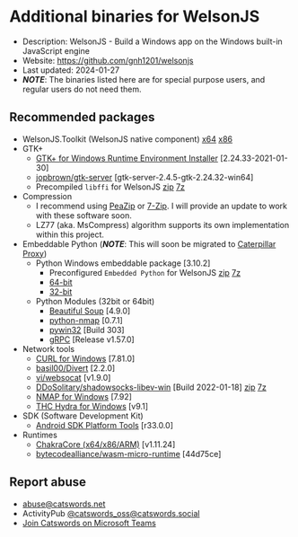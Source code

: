 # Additional binaries for WelsonJS

* Description: WelsonJS - Build a Windows app on the Windows built-in JavaScript engine
* Website: https://github.com/gnh1201/welsonjs
* Last updated: 2024-01-27
* ***NOTE***: The binaries listed here are for special purpose users, and regular users do not need them.

## Recommended packages
* WelsonJS.Toolkit (WelsonJS native component) [x64](https://github.com/gnh1201/welsonjs/raw/master/bin/x64/WelsonJS.Toolkit.dll) [x86](https://github.com/gnh1201/welsonjs/raw/master/bin/x86/WelsonJS.Toolkit.dll)
* GTK+
    * [GTK+ for Windows Runtime Environment Installer](https://github.com/tschoonj/GTK-for-Windows-Runtime-Environment-Installer) [2.24.33-2021-01-30]
    * [jopbrown/gtk-server](https://github.com/jopbrown/gtk-server) [gtk-server-2.4.5-gtk-2.24.32-win64]
    * Precompiled `libffi` for WelsonJS [zip](https://pub-f926e14287b340cd9eff33731bb25329.r2.dev/gtk-server-libffi-7.zip) [7z](https://pub-f926e14287b340cd9eff33731bb25329.r2.dev/gtk-server-libffi-7.7z)
* Compression
    * I recommend using [PeaZip](https://peazip.github.io/) or [7-Zip](https://www.7-zip.org/). I will provide an update to work with these software soon.
    * LZ77 (aka. MsCompress) algorithm supports its own implementation within this project.
* Embeddable Python (***NOTE***: This will soon be migrated to [Caterpillar Proxy](https://github.com/gnh1201/caterpillar))
    * Python Windows embeddable package [3.10.2] 
        * Preconfigured `Embedded Python` for WelsonJS [zip](https://pub-f926e14287b340cd9eff33731bb25329.r2.dev/welsonjs-preconfigured-python-3.10.2-embed.zip) [7z](https://pub-f926e14287b340cd9eff33731bb25329.r2.dev/welsonjs-preconfigured-python-3.10.2-embed.7z)
        * [64-bit](https://www.python.org/downloads/release/python-3102/)
        * [32-bit](https://www.python.org/downloads/release/python-3102/)
    * Python Modules (32bit or 64bit)
        * [Beautiful Soup](https://www.crummy.com/software/BeautifulSoup/bs4/doc/) [4.9.0] 
        * [python-nmap](https://bitbucket.org/xael/python-nmap) [0.7.1]
        * [pywin32](https://github.com/mhammond/pywin32) [Build 303]
        * [gRPC](https://github.com/grpc/grpc) [Release v1.57.0]
* Network tools
    * [CURL for Windows](https://curl.se/windows/) [7.81.0]
    * [basil00/Divert](https://github.com/basil00/Divert) [2.2.0]
    * [vi/websocat](https://github.com/vi/websocat) [v1.9.0]
    * [DDoSolitary/shadowsocks-libev-win](https://github.com/DDoSolitary/shadowsocks-libev-win) [Build 2022-01-18] [zip](https://pub-f926e14287b340cd9eff33731bb25329.r2.dev/shadowsocks-libev-win-build-20220118.zip) [7z](https://pub-f926e14287b340cd9eff33731bb25329.r2.dev/shadowsocks-libev-win-build-20220118.7z)
    * [NMAP for Windows](https://nmap.org/download.html) [7.92]
    * [THC Hydra for Windows](https://github.com/vanhauser-thc/thc-hydra) [v9.1]
* SDK (Software Development Kit)
    * [Android SDK Platform Tools](https://developer.android.com/studio/releases/platform-tools) [r33.0.0]
* Runtimes
    * [ChakraCore (x64/x86/ARM)](https://github.com/chakra-core/ChakraCore) [v1.11.24]
    * [bytecodealliance/wasm-micro-runtime](https://github.com/bytecodealliance/wasm-micro-runtime) [44d75ce]

## Report abuse
- abuse@catswords.net
- ActivityPub [@catswords_oss@catswords.social](https://catswords.social/@catswords_oss)
- [Join Catswords on Microsoft Teams](https://teams.live.com/l/community/FEACHncAhq8ldnojAI)
